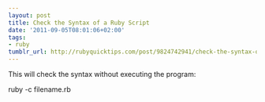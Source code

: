 ```yaml
---
layout: post
title: Check the Syntax of a Ruby Script
date: '2011-09-05T08:01:06+02:00'
tags:
- ruby
tumblr_url: http://rubyquicktips.com/post/9824742941/check-the-syntax-of-a-ruby-script
---
```

This will check the syntax without executing the program:


  ruby -c filename.rb

